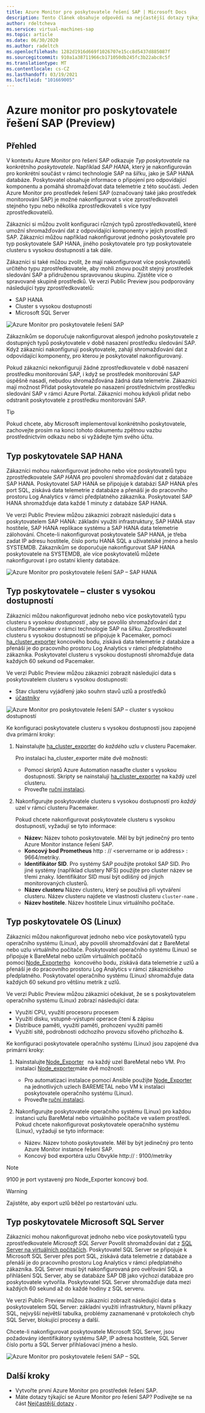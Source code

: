 ```yaml
---
title: Azure Monitor pro poskytovatele řešení SAP | Microsoft Docs
description: Tento článek obsahuje odpovědi na nejčastější dotazy týkající se služby Azure monitor pro poskytovatele řešení SAP.
author: rdeltcheva
ms.service: virtual-machines-sap
ms.topic: article
ms.date: 06/30/2020
ms.author: radeltch
ms.openlocfilehash: 1282d1916d669f1026707e15cc8d5437d885087f
ms.sourcegitcommit: 910a1a38711966cb171050db245fc3b22abc8c5f
ms.translationtype: MT
ms.contentlocale: cs-CZ
ms.lasthandoff: 03/19/2021
ms.locfileid: "101669005"
---
```

# <a name="azure-monitor-for-sap-solutions-providers-preview"></a>Azure monitor pro poskytovatele řešení SAP (Preview)

## <a name="overview"></a>Přehled  

V kontextu Azure Monitor pro řešení SAP odkazuje *Typ poskytovatele* na konkrétního *poskytovatele*. Například *SAP HANA*, který je nakonfigurován pro konkrétní součást v rámci technologie SAP na šířku, jako je SAP HANA databáze. Poskytovatel obsahuje informace o připojení pro odpovídající komponentu a pomáhá shromažďovat data telemetrie z této součásti. Jeden Azure Monitor pro prostředek řešení SAP (označovaný také jako prostředek monitorování SAP) je možné nakonfigurovat s více zprostředkovateli stejného typu nebo několika zprostředkovateli s více typy zprostředkovatelů.
   
Zákazníci si můžou zvolit konfiguraci různých typů zprostředkovatelů, které umožní shromažďování dat z odpovídající komponenty v jejich prostředí SAP. Zákazníci můžou například nakonfigurovat jednoho poskytovatele pro typ poskytovatele SAP HANA, jiného poskytovatele pro typ poskytovatele clusteru s vysokou dostupností a tak dále.  

Zákazníci si také můžou zvolit, že mají nakonfigurovat více poskytovatelů určitého typu zprostředkovatele, aby mohli znovu použít stejný prostředek sledování SAP a přidruženou spravovanou skupinu. Zjistěte více o spravované skupině prostředků. Ve verzi Public Preview jsou podporovány následující typy zprostředkovatelů:   
- SAP HANA
- Cluster s vysokou dostupností
- Microsoft SQL Server

![Azure Monitor pro poskytovatele řešení SAP](./media/azure-monitor-sap/azure-monitor-providers.png)

Zákazníkům se doporučuje nakonfigurovat alespoň jednoho poskytovatele z dostupných typů poskytovatele v době nasazení prostředku sledování SAP. Když zákazníci nakonfigurují poskytovatele, zahájí shromažďování dat z odpovídající komponenty, pro kterou je poskytovatel nakonfigurovaný.   

Pokud zákazníci nekonfigurují žádné zprostředkovatele v době nasazení prostředku monitorování SAP, i když se prostředek monitorování SAP úspěšně nasadí, nebudou shromažďována žádná data telemetrie. Zákazníci mají možnost Přidat poskytovatele po nasazení prostřednictvím prostředku sledování SAP v rámci Azure Portal. Zákazníci mohou kdykoli přidat nebo odstranit poskytovatele z prostředku monitorování SAP.

> [!Tip]
> Pokud chcete, aby Microsoft implementoval konkrétního poskytovatele, zachovejte prosím na konci tohoto dokumentu zpětnou vazbu prostřednictvím odkazu nebo si vyžádejte tým svého účtu.  

## <a name="provider-type-sap-hana"></a>Typ poskytovatele SAP HANA

Zákazníci mohou nakonfigurovat jednoho nebo více poskytovatelů typu zprostředkovatele *SAP HANA* pro povolení shromažďování dat z databáze SAP HANA. Poskytovatel SAP HANA se připojuje k databázi SAP HANA přes port SQL, získává data telemetrie z databáze a přenáší je do pracovního prostoru Log Analytics v rámci předplatného zákazníka. Poskytovatel SAP HANA shromažďuje data každé 1 minuty z databáze SAP HANA.  

Ve verzi Public Preview můžou zákazníci zobrazit následující data s poskytovatelem SAP HANA: základní využití infrastruktury, SAP HANA stav hostitele, SAP HANA replikace systému a SAP HANA data telemetrie zálohování. Chcete-li nakonfigurovat poskytovatele SAP HANA, je třeba zadat IP adresu hostitele, číslo portu HANA SQL a uživatelské jméno a heslo SYSTEMDB. Zákazníkům se doporučuje nakonfigurovat SAP HANA poskytovatele na SYSTEMDB, ale více poskytovatelů můžete nakonfigurovat i pro ostatní klienty databáze.

![Azure Monitor pro poskytovatele řešení SAP – SAP HANA](./media/azure-monitor-sap/azure-monitor-providers-hana.png)

## <a name="provider-type-high-availability-cluster"></a>Typ poskytovatele – cluster s vysokou dostupností
Zákazníci můžou nakonfigurovat jednoho nebo více poskytovatelů typu clusteru s *vysokou dostupností* , aby se povolilo shromažďování dat z clusteru Pacemaker v rámci technologie SAP na šířku. Zprostředkovatel clusteru s vysokou dostupností se připojuje k Pacemaker, pomocí [ha_cluster_exporter](https://github.com/ClusterLabs/ha_cluster_exporter) koncového bodu, získává data telemetrie z databáze a přenáší je do pracovního prostoru Log Analytics v rámci předplatného zákazníka. Poskytovatel clusteru s vysokou dostupností shromažďuje data každých 60 sekund od Pacemaker.  

Ve verzi Public Preview můžou zákazníci zobrazit následující data s poskytovatelem clusteru s vysokou dostupností:   
 - Stav clusteru vyjádřený jako souhrn stavů uzlů a prostředků 
 - [účastníky](https://github.com/ClusterLabs/ha_cluster_exporter/blob/master/doc/metrics.md) 

![Azure Monitor pro poskytovatele řešení SAP – cluster s vysokou dostupností](./media/azure-monitor-sap/azure-monitor-providers-pacemaker-cluster.png)

Ke konfiguraci poskytovatele clusteru s vysokou dostupností jsou zapojené dva primární kroky:

1. Nainstalujte [ha_cluster_exporter](https://github.com/ClusterLabs/ha_cluster_exporter) do *každého* uzlu v clusteru Pacemaker.

   Pro instalaci ha_cluster_exporter máte dvě možnosti:
   
   - Pomocí skriptů Azure Automation nasaďte cluster s vysokou dostupností. Skripty se nainstalují [ha_cluster_exporter](https://github.com/ClusterLabs/ha_cluster_exporter) na každý uzel clusteru.  
   - Proveďte [ruční instalaci](https://github.com/ClusterLabs/ha_cluster_exporter#manual-clone--build). 

2. Nakonfigurujte poskytovatele clusteru s vysokou dostupností pro *každý* uzel v rámci clusteru Pacemaker.

   Pokud chcete nakonfigurovat poskytovatele clusteru s vysokou dostupností, vyžadují se tyto informace:
   
   - **Název:** Název tohoto poskytovatele. Měl by být jedinečný pro tento Azure Monitor instance řešení SAP.
   - **Koncový bod Prometheus** http \: // \<servername or ip address\> : 9664/metriky.
   - **Identifikátor SID**. Pro systémy SAP použijte protokol SAP SID. Pro jiné systémy (například clustery NFS) použijte pro cluster název se třemi znaky. Identifikátor SID musí být odlišný od jiných monitorovaných clusterů.   
   - **Název clusteru** Název clusteru, který se používá při vytváření clusteru. Název clusteru najdete ve vlastnosti clusteru `cluster-name` .
   - **Název hostitele**. Název hostitele Linux virtuálního počítače.  


## <a name="provider-type-os-linux"></a>Typ poskytovatele OS (Linux)
Zákazníci můžou nakonfigurovat jednoho nebo více poskytovatelů typu operačního systému (Linux), aby povolili shromažďování dat z BareMetal nebo uzlu virtuálního počítače. Poskytovatel operačního systému (Linux) se připojuje k BareMetal nebo uzlům virtuálních počítačů pomocí [Node_Exporterho](https://github.com/prometheus/node_exporter)   koncového bodu, získává data telemetrie z uzlů a přenáší je do pracovního prostoru Log Analytics v rámci zákaznického předplatného. Poskytovatel operačního systému (Linux) shromažďuje data každých 60 sekund pro většinu metrik z uzlů. 

Ve verzi Public Preview můžou zákazníci očekávat, že se s poskytovatelem operačního systému (Linux) zobrazí následující data: 
   - Využití CPU, využití procesoru procesem 
   - Využití disku, vstupně-výstupní operace čtení & zápisu 
   - Distribuce paměti, využití paměti, prohození využití paměti 
   - Využití sítě, podrobnosti odchozího provozu síťového příchozího &. 

Ke konfiguraci poskytovatele operačního systému (Linux) jsou zapojené dva primární kroky:
1. Nainstalujte [Node_Exporter](https://github.com/prometheus/node_exporter)   na každý uzel BareMetal nebo VM.
   Pro instalaci [Node_exporter](https://github.com/prometheus/node_exporter)máte dvě možnosti: 
      - Pro automatizaci instalace pomocí Ansible použijte [Node_Exporter](https://github.com/prometheus/node_exporter) na jednotlivých uzlech BAREMETAL nebo VM k instalaci poskytovatele operačního systému (Linux).  
      - Proveďte [ruční instalaci](https://prometheus.io/docs/guides/node-exporter/).

2. Nakonfigurujte poskytovatele operačního systému (Linux) pro každou instanci uzlu BareMetal nebo virtuálního počítače ve vašem prostředí. 
   Pokud chcete nakonfigurovat poskytovatele operačního systému (Linux), vyžadují se tyto informace: 
      - Název. Název tohoto poskytovatele. Měl by být jedinečný pro tento Azure Monitor instance řešení SAP. 
      - Koncový bod exportéra uzlu Obvykle http:// <servername or ip address> : 9100/metriky 

> [!NOTE]
> 9100 je port vystavený pro Node_Exporter koncový bod.

> [!Warning]
> Zajistěte, aby export uzlů běžel po restartování uzlu. 


## <a name="provider-type-microsoft-sql-server"></a>Typ poskytovatele Microsoft SQL Server

Zákazníci mohou nakonfigurovat jednoho nebo více poskytovatelů typu zprostředkovatele *Microsoft SQL Server* Povolit shromažďování dat z [SQL Server na virtuálních počítačích](https://azure.microsoft.com/services/virtual-machines/sql-server/). Poskytovatel SQL Server se připojuje k Microsoft SQL Server přes port SQL, získává data telemetrie z databáze a přenáší je do pracovního prostoru Log Analytics v rámci předplatného zákazníka. SQL Server musí být nakonfigurovaná pro ověřování SQL a přihlášení SQL Server, aby se databáze SAP DB jako výchozí databáze pro poskytovatele vytvořila. Poskytovatel SQL Server shromažďuje data mezi každých 60 sekund až do každé hodiny z SQL serveru.  

Ve verzi Public Preview můžou zákazníci zobrazit následující data s poskytovatelem SQL Server: základní využití infrastruktury, hlavní příkazy SQL, nejvyšší největší tabulka, problémy zaznamenané v protokolech chyb SQL Server, blokující procesy a další.  

Chcete-li nakonfigurovat poskytovatele Microsoft SQL Server, jsou požadovány identifikátory systému SAP, IP adresa hostitele, SQL Server číslo portu a SQL Server přihlašovací jméno a heslo.

![Azure Monitor pro poskytovatele řešení SAP – SQL](./media/azure-monitor-sap/azure-monitor-providers-sql.png)

## <a name="next-steps"></a>Další kroky

- Vytvořte první Azure Monitor pro prostředek řešení SAP.
- Máte dotazy týkající se Azure Monitor pro řešení SAP? Podívejte se na část [Nejčastější dotazy](./azure-monitor-faq.md) .
